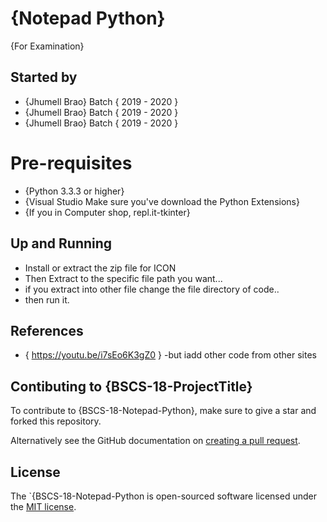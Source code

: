 # {Notepad Python}

{For Examination}

## Started by

- {Jhumell Brao} Batch { 2019 - 2020 }
- {Jhumell Brao} Batch { 2019 - 2020 }
- {Jhumell Brao} Batch { 2019 - 2020 }
# Pre-requisites

- {Python 3.3.3 or higher}
- {Visual Studio Make sure you've download the Python Extensions}
- {If you in Computer shop, repl.it-tkinter}

## Up and Running
- Install or extract the zip file for ICON
- Then Extract to the specific file path you want...
- if you extract into other file change the file directory of code..
- then run it. 

## References
- { https://youtu.be/i7sEo6K3gZ0 } -but iadd other code from other sites

## Contibuting to {BSCS-18-ProjectTitle}
To contribute to {BSCS-18-Notepad-Python}, make sure to give a star and forked this repository.

Alternatively see the GitHub documentation on [creating a pull request](https://help.github.com/en/github/collaborating-with-issues-and-pull-requests/creating-a-pull-request).

## License
The `{BSCS-18-Notepad-Python is open-sourced software licensed under the [MIT license](http://opensource.org/licenses/MIT).
